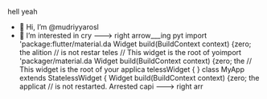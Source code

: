 hell yeah
- 👋 Hi, I’m @mudriyyarosl
- 👀 I’m interested in cry
---> right arrow___ing pyt
import 'package:flutter/material.da
  Widget build(BuildContext context) {zero; the alition
        // is not restar
teles
  // This widget is the root of yoimport 'packager/material.da
  Widget build(BuildContext context) {zero; the
  // This widget is the root of your applica
telessWidget {
}
class MyApp extends StatelessWidget {
  Widget build(BuildContext context) {zero; the applicat
        // is not restarted.
Arrested capi
---> right arr
